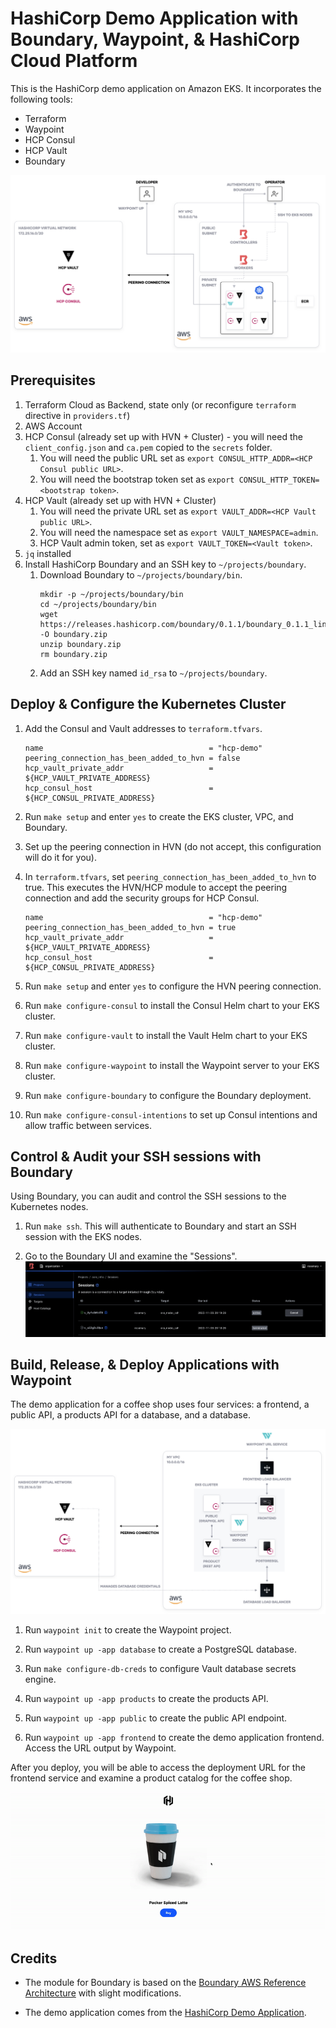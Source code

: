 # HashiCorp Demo Application with Boundary, Waypoint, & HashiCorp Cloud Platform

This is the HashiCorp demo application on Amazon EKS. It incorporates the following
tools:

* Terraform
* Waypoint
* HCP Consul
* HCP Vault
* Boundary

![Diagram of Infrastructure](./assets/diagram.png)

## Prerequisites

1. Terraform Cloud as Backend, state only (or reconfigure `terraform` directive in `providers.tf`)
1. AWS Account
1. HCP Consul (already set up with HVN + Cluster) - you will need the `client_config.json` and `ca.pem` copied to the `secrets` folder.
   1.  You will need the public URL set as `export CONSUL_HTTP_ADDR=<HCP Consul public URL>`.
   1.  You will need the bootstrap token set as `export CONSUL_HTTP_TOKEN=<bootstrap token>`.
1. HCP Vault (already set up with HVN + Cluster)
   1. You will need the private URL set as `export VAULT_ADDR=<HCP Vault public URL>`.
   1. You will need the namespace set as `export VAULT_NAMESPACE=admin`.
   1. HCP Vault admin token, set as `export VAULT_TOKEN=<Vault token>`.
1. `jq` installed
1. Install HashiCorp Boundary and an SSH key to `~/projects/boundary`.
   1. Download Boundary to `~/projects/boundary/bin`.
      ```shell
      mkdir -p ~/projects/boundary/bin
      cd ~/projects/boundary/bin
      wget https://releases.hashicorp.com/boundary/0.1.1/boundary_0.1.1_linux_amd64.zip -O boundary.zip
      unzip boundary.zip
      rm boundary.zip
      ```
   1. Add an SSH key named `id_rsa` to `~/projects/boundary`.

## Deploy & Configure the Kubernetes Cluster

1. Add the Consul and Vault addresses to `terraform.tfvars`.
   ```hcl
   name                                     = "hcp-demo"
   peering_connection_has_been_added_to_hvn = false
   hcp_vault_private_addr                   = ${HCP_VAULT_PRIVATE_ADDRESS}
   hcp_consul_host                          = ${HCP_CONSUL_PRIVATE_ADDRESS}
   ```

1. Run `make setup` and enter `yes` to create the EKS cluster, VPC, and Boundary.

1. Set up the peering connection in HVN (do not accept, this configuration will do it for you).

1. In `terraform.tfvars`, set `peering_connection_has_been_added_to_hvn` to true. This executes the HVN/HCP
   module to accept the peering connection and add the security groups for HCP Consul.
   ```hcl
   name                                     = "hcp-demo"
   peering_connection_has_been_added_to_hvn = true
   hcp_vault_private_addr                   = ${HCP_VAULT_PRIVATE_ADDRESS}
   hcp_consul_host                          = ${HCP_CONSUL_PRIVATE_ADDRESS}
   ```

1. Run `make setup` and enter `yes` to configure the HVN peering connection.

1. Run `make configure-consul` to install the Consul Helm chart to your EKS cluster.

1. Run `make configure-vault` to install the Vault Helm chart to your EKS cluster.

1. Run `make configure-waypoint` to install the Waypoint server to your EKS cluster.

1. Run `make configure-boundary` to configure the Boundary deployment.

1. Run `make configure-consul-intentions` to set up Consul intentions and allow traffic
   between services.

## Control & Audit your SSH sessions with Boundary

Using Boundary, you can audit and control the SSH sessions to the Kubernetes nodes.

1. Run `make ssh`. This will authenticate to Boundary and start an SSH session
   with the EKS nodes.

1. Go to the Boundary UI and examine the "Sessions".
   ![List of active sessions in Boundary](./assets/boundary_sessions.png)

## Build, Release, & Deploy Applications with Waypoint

The demo application for a coffee shop uses four services: a frontend, a public API,
a products API for a database, and a database.

![Diagram of Coffee Shop](./assets/coffee.png)

1. Run `waypoint init` to create the Waypoint project.

1. Run `waypoint up -app database` to create a PostgreSQL database.

1. Run `make configure-db-creds` to configure Vault database secrets engine.

1. Run `waypoint up -app products` to create the products API.

1. Run `waypoint up -app public` to create the public API endpoint.

1. Run `waypoint up -app frontend` to create the demo application frontend. Access
   the URL output by Waypoint.

After you deploy, you will be able to access the deployment URL for the frontend
service and examine a product catalog for the coffee shop.

![Scrolling coffee shop catalog](./assets/hashicups.gif)

## Credits

- The module for Boundary is based on the [Boundary AWS Reference Architecture](https://github.com/hashicorp/boundary-reference-architecture/tree/main/deployment)
  with slight modifications.

- The demo application comes from the [HashiCorp Demo Application](https://github.com/hashicorp-demoapp).